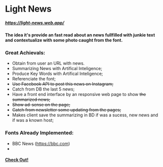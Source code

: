 # Light News
##### https://light-news.web.app/
#### The idea it's provide an fast read about an news fullfilled with junkie text and contextualize with some photo caught from the font.
 
 
### Great Achievals:
-  Obtain from user an URL with news.
-  Summarizing News with Artifical Inteligence;
-  Produce Key Words with Artifical Inteligence;
-  Referenciate the font;
-  <del>Use Facebook API to post this news on Instagram;<del> 
-  Catch from DB the last 5 news; 
-  Have a front end interface by an responsive web page to show <del> the summarized news;<del>  
-  <del>Show ad-sense on the page;<del>  
-  <del>Catch from newsletter some updating from the pages;<del>  
-  Makes client save the summarizing in BD if was a sucess, new news and if was a known host;

 



### Fonts Already Implemented:
- BBC News (https://bbc.com)
- 


#### [Check Out!](https://light-news.web.app/) 

